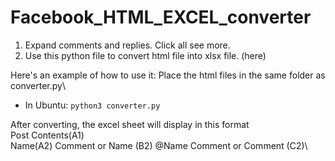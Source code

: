 # Facebook_HTML_EXCEL_converter
1. Expand comments and replies. Click all see more.
2. Use this python file to convert html file into xlsx file. (here)

Here's an example of how to use it:
Place the html files in the same folder as converter.py\
* In Ubuntu: `python3 converter.py`

After converting, the excel sheet will display in this format\
Post Contents(A1)\
Name(A2) Comment or Name (B2) @Name Comment or Comment (C2)\

